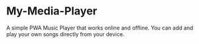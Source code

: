 # My-Media-Player
A simple PWA Music Player that works online and offline. You can add and play your own songs directly from your device.
